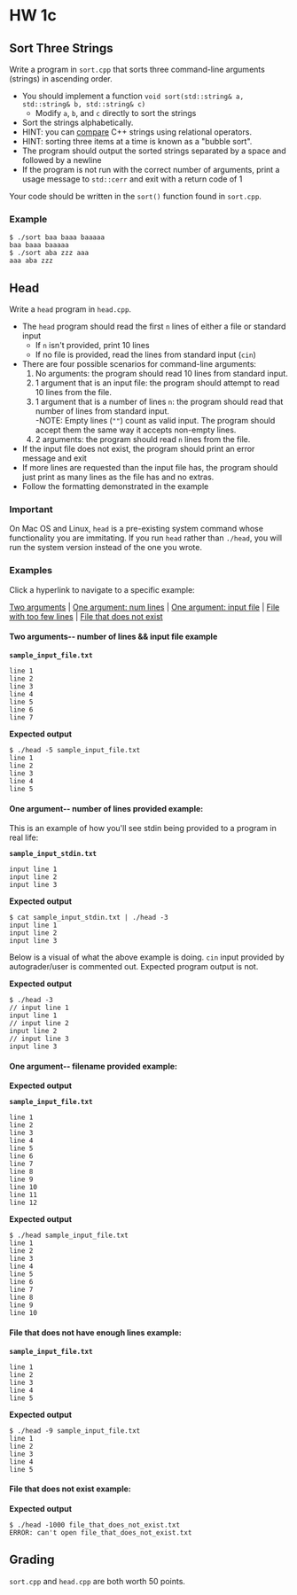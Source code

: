 # HW 1c

## Sort Three Strings

Write a program in `sort.cpp` that sorts three command-line arguments (strings) in ascending order.

- You should implement a function `void sort(std::string& a, std::string& b, std::string& c)`
  - Modify `a`, `b`, and `c` directly to sort the strings
- Sort the strings alphabetically.
  <li>HINT: you can <a href="https://www.geeksforgeeks.org/comparing-string-objects-using-relational-operators-c/">compare</a> C++ strings using relational operators.</li>
  <li>HINT: sorting three items at a time is known as a "bubble sort".</li>
- The program should output the sorted strings separated by a space and followed by a newline
- If the program is not run with the correct number of arguments, print a usage message to `std::cerr` and exit with a return code of 1

Your code should be written in the `sort()` function found in `sort.cpp`.

### Example

```
$ ./sort baa baaa baaaaa
baa baaa baaaaa
$ ./sort aba zzz aaa
aaa aba zzz
```

## Head

Write a `head` program in `head.cpp`.

- The `head` program should read the first `n` lines of either a file or standard input
  - If `n` isn't provided, print 10 lines
  - If no file is provided, read the lines from standard input (`cin`)
- There are four possible scenarios for command-line arguments:
  1) No arguments: the program should read 10 lines from standard input.
  2) 1 argument that is an input file: the program should attempt to read 10 lines from the file.
  3) 1 argument that is a number of lines `n`: the program should read that number of lines from standard input.  
  -NOTE: Empty lines (`""`) count as valid input. The program should accept them the same way it accepts non-empty lines.
  4) 2 arguments: the program should read `n` lines from the file.
- If the input file does not exist, the program should print an error message and exit
- If more lines are requested than the input file has, the program should just print as many lines as the file has and no extras.
- Follow the formatting demonstrated in the example

### Important
On Mac OS and Linux, `head` is a pre-existing system command whose functionality you are immitating.  If you run `head` rather than `./head`, you will run the system version instead of the one you wrote.

### Examples
Click a hyperlink to navigate to a specific example:

<a href="#2args">Two arguments</a> | <a href="#1numlines">One argument: num lines</a> | <a href="#1inputfile">One argument: input file</a> | 
<a href="#notenoughlines">File with too few lines</a> | <a href="#filedne">File that does not exist</a>

#### <a id="2args">Two arguments-- number of lines && input file example</a>

**`sample_input_file.txt`**
```
line 1
line 2
line 3
line 4
line 5
line 6
line 7
```

**Expected output**
```
$ ./head -5 sample_input_file.txt
line 1
line 2
line 3
line 4
line 5
```

#### <a id="1numlines">One argument-- number of lines provided example:</a>
This is an example of how you'll see stdin being provided to a program in real life:

**`sample_input_stdin.txt`**
```
input line 1
input line 2
input line 3
```
**Expected output**
```
$ cat sample_input_stdin.txt | ./head -3
input line 1
input line 2
input line 3
```

Below is a visual of what the above example is doing. `cin` input provided by autograder/user is commented out. Expected program output is not.

**Expected output**
```
$ ./head -3 
// input line 1
input line 1
// input line 2
input line 2
// input line 3
input line 3
```
#### <a id="1inputfile">One argument-- filename provided example:</a>
**Expected output**

**`sample_input_file.txt`**
```
line 1
line 2
line 3
line 4
line 5
line 6
line 7
line 8
line 9
line 10
line 11
line 12
```

**Expected output**
```
$ ./head sample_input_file.txt
line 1
line 2
line 3
line 4
line 5
line 6
line 7
line 8
line 9
line 10
```
#### <a id="notenoughlines">File that does not have enough lines example:</a>
**`sample_input_file.txt`**
```
line 1
line 2
line 3
line 4
line 5
```

**Expected output**
```
$ ./head -9 sample_input_file.txt
line 1
line 2
line 3
line 4
line 5
```

#### <a id="filedne">File that does not exist example:</a>
**Expected output**
```
$ ./head -1000 file_that_does_not_exist.txt
ERROR: can't open file_that_does_not_exist.txt
```


## Grading

`sort.cpp` and `head.cpp` are both worth 50 points.
